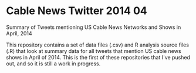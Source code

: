 Cable News Twitter 2014 04
==========================

Summary of Tweets mentioning US Cable News Networks and Shows in April, 2014

This repository contains a set of data files (.csv) and R analysis source files (.R) that look at summary data for all tweets
that mention US cable news shows in April of 2014.  This is the first of these repositories that I've pushed out, and so
it is still a work in progress.
